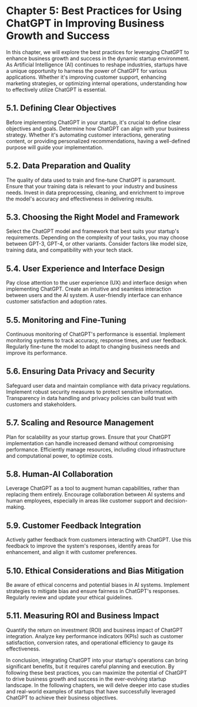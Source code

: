 Chapter 5: Best Practices for Using ChatGPT in Improving Business Growth and Success
====================================================================================

In this chapter, we will explore the best practices for leveraging ChatGPT to enhance business growth and success in the dynamic startup environment. As Artificial Intelligence (AI) continues to reshape industries, startups have a unique opportunity to harness the power of ChatGPT for various applications. Whether it's improving customer support, enhancing marketing strategies, or optimizing internal operations, understanding how to effectively utilize ChatGPT is essential.

5.1. **Defining Clear Objectives**
----------------------------------

Before implementing ChatGPT in your startup, it's crucial to define clear objectives and goals. Determine how ChatGPT can align with your business strategy. Whether it's automating customer interactions, generating content, or providing personalized recommendations, having a well-defined purpose will guide your implementation.

5.2. **Data Preparation and Quality**
-------------------------------------

The quality of data used to train and fine-tune ChatGPT is paramount. Ensure that your training data is relevant to your industry and business needs. Invest in data preprocessing, cleaning, and enrichment to improve the model's accuracy and effectiveness in delivering results.

5.3. **Choosing the Right Model and Framework**
-----------------------------------------------

Select the ChatGPT model and framework that best suits your startup's requirements. Depending on the complexity of your tasks, you may choose between GPT-3, GPT-4, or other variants. Consider factors like model size, training data, and compatibility with your tech stack.

5.4. **User Experience and Interface Design**
---------------------------------------------

Pay close attention to the user experience (UX) and interface design when implementing ChatGPT. Create an intuitive and seamless interaction between users and the AI system. A user-friendly interface can enhance customer satisfaction and adoption rates.

5.5. **Monitoring and Fine-Tuning**
-----------------------------------

Continuous monitoring of ChatGPT's performance is essential. Implement monitoring systems to track accuracy, response times, and user feedback. Regularly fine-tune the model to adapt to changing business needs and improve its performance.

5.6. **Ensuring Data Privacy and Security**
-------------------------------------------

Safeguard user data and maintain compliance with data privacy regulations. Implement robust security measures to protect sensitive information. Transparency in data handling and privacy policies can build trust with customers and stakeholders.

5.7. **Scaling and Resource Management**
----------------------------------------

Plan for scalability as your startup grows. Ensure that your ChatGPT implementation can handle increased demand without compromising performance. Efficiently manage resources, including cloud infrastructure and computational power, to optimize costs.

5.8. **Human-AI Collaboration**
-------------------------------

Leverage ChatGPT as a tool to augment human capabilities, rather than replacing them entirely. Encourage collaboration between AI systems and human employees, especially in areas like customer support and decision-making.

5.9. **Customer Feedback Integration**
--------------------------------------

Actively gather feedback from customers interacting with ChatGPT. Use this feedback to improve the system's responses, identify areas for enhancement, and align it with customer preferences.

5.10. **Ethical Considerations and Bias Mitigation**
----------------------------------------------------

Be aware of ethical concerns and potential biases in AI systems. Implement strategies to mitigate bias and ensure fairness in ChatGPT's responses. Regularly review and update your ethical guidelines.

5.11. **Measuring ROI and Business Impact**
-------------------------------------------

Quantify the return on investment (ROI) and business impact of ChatGPT integration. Analyze key performance indicators (KPIs) such as customer satisfaction, conversion rates, and operational efficiency to gauge its effectiveness.

In conclusion, integrating ChatGPT into your startup's operations can bring significant benefits, but it requires careful planning and execution. By following these best practices, you can maximize the potential of ChatGPT to drive business growth and success in the ever-evolving startup landscape. In the following chapters, we will delve deeper into case studies and real-world examples of startups that have successfully leveraged ChatGPT to achieve their business objectives.

